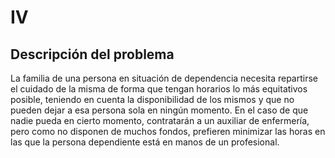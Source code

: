 # IV

## Descripción del problema

La familia de una persona en situación de dependencia necesita repartirse el cuidado de la misma de forma que tengan horarios lo más equitativos posible, teniendo en cuenta la disponibilidad de los mismos y que no pueden dejar a esa persona sola en ningún momento. En el caso de que nadie pueda en cierto momento, contratarán a un auxiliar de enfermería, pero como no disponen de muchos fondos, prefieren minimizar las horas en las que la persona dependiente está en manos de un profesional.
